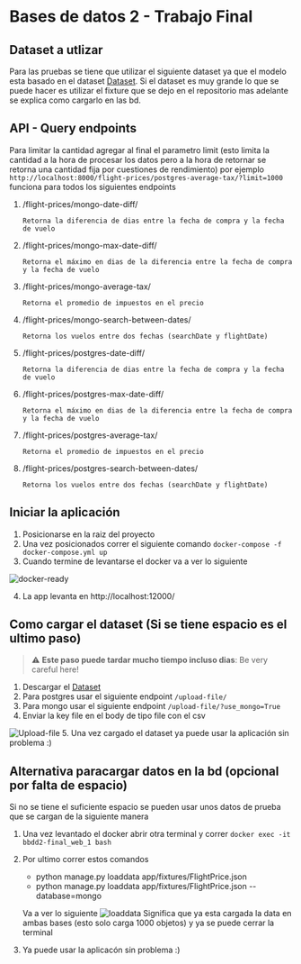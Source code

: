 # Bases de datos 2 - Trabajo Final

## Dataset a utlizar

Para las pruebas se tiene que utilizar el siguiente dataset ya que el modelo esta basado en el dataset [Dataset](https://www.kaggle.com/datasets/dilwong/flightprices). Si el dataset es muy grande lo que se puede hacer es utilizar el fixture que se dejo en el repositorio mas adelante se explica como cargarlo en las bd.

## API - Query endpoints
Para limitar la cantidad agregar al final el parametro limit (esto limita la cantidad a la hora de procesar los datos pero a la hora de retornar se retorna una cantidad fija por cuestiones de rendimiento) por ejemplo `http://localhost:8000/flight-prices/postgres-average-tax/?limit=1000` funciona para todos los siguientes endpoints

1. /flight-prices/mongo-date-diff/

    ```
    Retorna la diferencia de dias entre la fecha de compra y la fecha de vuelo
    ```

2. /flight-prices/mongo-max-date-diff/

    ```
    Retorna el máximo en dias de la diferencia entre la fecha de compra y la fecha de vuelo
    ```

3. /flight-prices/mongo-average-tax/

    ```
    Retorna el promedio de impuestos en el precio
    ```

4. /flight-prices/mongo-search-between-dates/

    ```
    Retorna los vuelos entre dos fechas (searchDate y flightDate)
    ```

5. /flight-prices/postgres-date-diff/

    ```
    Retorna la diferencia de dias entre la fecha de compra y la fecha de vuelo
    ```

6. /flight-prices/postgres-max-date-diff/

    ```
    Retorna el máximo en dias de la diferencia entre la fecha de compra y la fecha de vuelo
    ```

7. /flight-prices/postgres-average-tax/

    ```
    Retorna el promedio de impuestos en el precio
    ```

8. /flight-prices/postgres-search-between-dates/

    ```
    Retorna los vuelos entre dos fechas (searchDate y flightDate)
    ```

## Iniciar la aplicación

1. Posicionarse en la raiz del proyecto
2. Una vez posicionados correr el siguiente comando `docker-compose -f docker-compose.yml up`
3. Cuando termine de levantarse el docker va a ver lo siguiente

![docker-ready](https://cdn.discordapp.com/attachments/1058409529466961970/1058414689102614598/image.png)

4. La app levanta en http://localhost:12000/ 

## Como cargar el dataset (Si se tiene espacio es el ultimo paso)

> :warning: **Este paso puede tardar mucho tiempo incluso dias**: Be very careful here!
1. Descargar el [Dataset](https://www.kaggle.com/datasets/dilwong/flightprices)
2. Para postgres usar el siguiente endpoint `/upload-file/`
3. Para mongo usar el siguiente endpoint `/upload-file/?use_mongo=True`
4. Enviar la key file en el body de tipo file con el csv

![Upload-file](https://cdn.discordapp.com/attachments/1058409529466961970/1058409597309829190/Screenshot_20221230_123607.png)
5. Una vez cargado el dataset ya puede usar la aplicación sin problema :)

## Alternativa paracargar datos en la bd (opcional por falta de espacio)

Si no se tiene el suficiente espacio se pueden usar unos datos de prueba que se cargan de la siguiente manera

1. Una vez levantado el docker abrir otra terminal y correr `docker exec -it bbdd2-final_web_1 bash`
2. Por ultimo correr estos comandos
    - python manage.py loaddata app/fixtures/FlightPrice.json  
    - python manage.py loaddata app/fixtures/FlightPrice.json --database=mongo
    
    Va a ver lo siguiente 
    ![loaddata](https://cdn.discordapp.com/attachments/1058409529466961970/1058423088385097739/image.png)
    Significa que ya esta cargada la data en ambas bases (esto solo carga 1000 objetos) y ya se puede cerrar la terminal
3. Ya puede usar la aplicacón sin problema :)